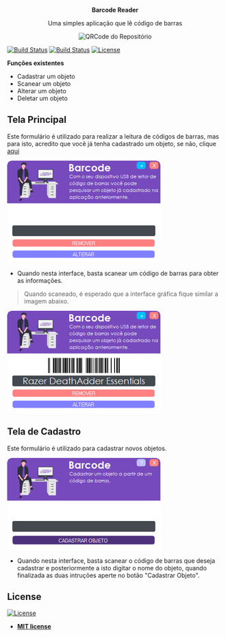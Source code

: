 <p align="center"><b>Barcode Reader</b></p>
<p align="center">Uma simples aplicação que lê código de barras</p>
<p align="center"><img src="https://github.com/CaaioSB/bardcode-reader/blob/master/barcode-reader256.ico" alt="QRCode do Repositório"/></p>

[![Build Status](https://img.shields.io/github/forks/CaaioSB/bardcode-reader.svg)](https://github.com/CaaioSB/bardcode-reader) [![Build Status](https://img.shields.io/github/stars/CaaioSB/bardcode-reader.svg)](https://github.com/CaaioSB/bardcode-reader) [![License](https://img.shields.io/github/license/CaaioSB/bardcode-reader.svg)](https://github.com/CaaioSB/bardcode-reader)

**Funções existentes**

- Cadastrar um objeto
- Scanear um objeto
- Alterar um objeto
- Deletar um objeto

## Tela Principal
Este formulário é utilizado para realizar a leitura de códigos de barras, mas para isto, acredito que você já tenha cadastrado um objeto, se não, clique [aqui](#tela-cadastro)

[![Tela Principal (frmReader)](https://github.com/CaaioSB/bardcode-reader/blob/master/tela-principal.png)]()

- Quando nesta interface, basta scanear um código de barras para obter as informações.
> Quando scaneado, é esperado que a interface gráfica fique similar a imagem abaixo.

[![Tela Principal (frmReader)](https://github.com/CaaioSB/bardcode-reader/blob/master/tela-principal-scaner.png)]()

## Tela de Cadastro
Este formulário é utilizado para cadastrar novos objetos.

[![Tela Principal (frmReader)](https://github.com/CaaioSB/bardcode-reader/blob/master/tela-cadastro.png)]()

- Quando nesta interface, basta scanear o código de barras que deseja cadastrar e posteriormente a isto digitar o nome do objeto, quando finalizada as duas intruções aperte no botão "Cadastrar Objeto".

## License

[![License](http://img.shields.io/:license-mit-blue.svg?style=flat-square)](http://badges.mit-license.org)

- **[MIT license](http://opensource.org/licenses/mit-license.php)**
